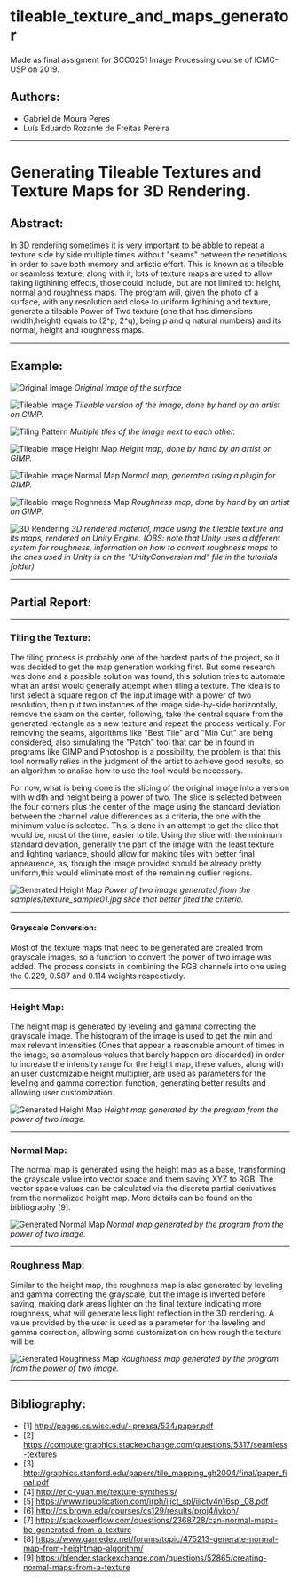 # tileable_texture_and_maps_generator

Made as final assigment for SCC0251 Image Processing course of ICMC-USP on 2019. 

## Authors:

* Gabriel de Moura Peres 
* Luís Eduardo Rozante de Freitas Pereira

---

# Generating Tileable Textures and Texture Maps for 3D Rendering.

## Abstract: 

In 3D rendering sometimes it is very important to be abble to repeat a texture side by side multiple times without "seams" between the repetitions in order to save both memory and artistic effort. This is known as a tileable or seamless texture, along with it, lots of texture maps are used to allow faking ligthining effects, those could include, but are not limited to: height, normal and roughness maps. The program will, given the photo of a surface, with any resolution and close to uniform ligthining and texture, generate a tileable Power of Two texture (one that has dimensions (width,height) equals to (2^p, 2^q), being p and q natural numbers) and its normal, height and roughness maps.

---

## Example:

![Original Image](https://github.com/LuisEduardoR/tileable_texture_and_maps_generator/blob/master/samples/texture_sample01.jpg)
*Original image of the surface*

![Tileable Image](https://github.com/LuisEduardoR/tileable_texture_and_maps_generator/blob/master/samples/texture_sample01_artist_tile.jpg)
*Tileable version of the image, done by hand by an artist on GIMP.*

![Tiling Pattern](https://github.com/LuisEduardoR/tileable_texture_and_maps_generator/blob/master/samples/texture_sample01_artist_tiling.jpg)
*Multiple tiles of the image next to each other.*

![Tileable Image Height Map](https://github.com/LuisEduardoR/tileable_texture_and_maps_generator/blob/master/samples/texture_sample01_artist_height.jpg)
*Height map, done by hand by an artist on GIMP.*

![Tileable Image Normal Map](https://github.com/LuisEduardoR/tileable_texture_and_maps_generator/blob/master/samples/texture_sample01_artist_normal.jpg)
*Normal map, generated using a plugin for GIMP.*

![Tileable Image Roghness Map](https://github.com/LuisEduardoR/tileable_texture_and_maps_generator/blob/master/samples/texture_sample01_artist_rough.jpg)
*Roughness map, done by hand by an artist on GIMP.*

![3D Rendering](https://github.com/LuisEduardoR/tileable_texture_and_maps_generator/blob/master/samples/sample01_artist_render.png)
*3D rendered material, made using the tileable texture and its maps, rendered on Unity Engine. (OBS: note that Unity uses a different system for roughness, information on how to convert roughness maps to the ones used in Unity is on the "UnityConversion.md" file in the tutorials folder)*

---

## Partial Report:

---

### Tiling the Texture:

The tiling process is probably one of the hardest parts of the project, so it was decided to get the map generation working first. But some research was done and a possible solution was found, this solution tries to automate what an artist would generally attempt when tiling a texture. The idea is to first select a square region of the input image with a power of two resolution, then put two instances of the image side-by-side horizontally, remove the seam on the center, following, take the central square from the generated rectangle as a new texture and repeat the process vertically. For removing the seams, algorithms like "Best Tile" and "Min Cut" are being considered, also simulating the "Patch" tool that can be in found in programs like GIMP and Photoshop is a possibility, the problem is that this tool normally relies in the judgment of the artist to achieve good results, so an algorithm to analise how to use the tool would be necessary.

For now, what is being done is the slicing of the original image into a version with width and height being a power of two. The slice is selected between the four corners plus the center of the image using the standard deviation between the channel value differences as a criteria, the one with the minimum value is selected. This is done in an attempt to get the slice that would be, most of the time, easier to tile. Using the slice with the minimum standard deviation, generally the part of the image with the least texture and lighting variance, should allow for making tiles with better final appearence, as, though the image provided should be already pretty uniform,this would eliminate most of the remaining outlier regions.  

![Generated Height Map](https://github.com/LuisEduardoR/tileable_texture_and_maps_generator/blob/master/results/texture_sample01_tile.png)
*Power of two image generated from the samples/texture_sample01.jpg slice that better fited the criteria.*

---

#### Grayscale Conversion:

Most of the texture maps that need to be generated are created from grayscale images, so a function to convert the power of two image was added. The process consists in combining the RGB channels into one using the 0.229, 0.587 and 0.114 weights respectively. 

---

### Height Map:

The height map is generated by leveling and gamma correcting the grayscale image. The histogram of the image is used to get the min and max relevant intensities (Ones that appear a reasonable amount of times in the image, so anomalous values that barely happen are discarded) in order to increase the intensity range for the height map, these values, along with an user customizable height multiplier, are used as parameters for the leveling and gamma correction function, generating better results and allowing user customization.

![Generated Height Map](https://github.com/LuisEduardoR/tileable_texture_and_maps_generator/blob/master/results/texture_sample01_height.png)
*Height map generated by the program from the power of two image.*

---

### Normal Map:

The normal map is generated using the height map as a base, transforming the grayscale value into vector space and them saving XYZ to RGB. The vector space values can be calculated via the discrete partial derivatives from the normalized height map. More details can be found on the bibliography [9].

![Generated Normal Map](https://github.com/LuisEduardoR/tileable_texture_and_maps_generator/blob/master/results/texture_sample01_normal.png)
*Normal map generated by the program from the power of two image.*

---

### Roughness Map:

Similar to the height map, the roughness map is also generated by leveling and gamma correcting the grayscale, but the image is inverted before saving, making dark areas lighter on the final texture indicating more roughness, what will generate less light reflection in the 3D rendering. A value provided by the user is used as a parameter for the leveling and gamma correction, allowing some customization on how rough the texture will be.  

![Generated Roughness Map](https://github.com/LuisEduardoR/tileable_texture_and_maps_generator/blob/master/results/texture_sample01_rough.png)
*Roughness map generated by the program from the power of two image.*

---

## Bibliography:

* [1] http://pages.cs.wisc.edu/~preasa/534/paper.pdf
* [2] https://computergraphics.stackexchange.com/questions/5317/seamless-textures
* [3] http://graphics.stanford.edu/papers/tile_mapping_gh2004/final/paper_final.pdf
* [4] http://eric-yuan.me/texture-synthesis/
* [5] https://www.ripublication.com/irph/ijict_spl/ijictv4n16spl_08.pdf
* [6] http://cs.brown.edu/courses/cs129/results/proj4/jvkoh/
* [7] https://stackoverflow.com/questions/2368728/can-normal-maps-be-generated-from-a-texture
* [8] https://www.gamedev.net/forums/topic/475213-generate-normal-map-from-heightmap-algorithm/
* [9] https://blender.stackexchange.com/questions/52865/creating-normal-maps-from-a-texture